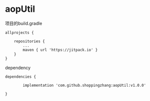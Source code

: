 # aopUtil

项目的build.gradle

	allprojects {
	
		repositories {
			...
			maven { url 'https://jitpack.io' }
		}
	}
  
dependency

	dependencies {
	
	        implementation 'com.github.shoppingzhang:aopUtil:v1.0.0'
		
	}

  
  

